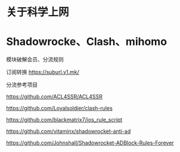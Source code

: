 # 关于科学上网

# Shadowrocke、Clash、mihomo
模块破解会员、分流规则

订阅转换
https://suburl.v1.mk/


分流参考项目

https://github.com/ACL4SSR/ACL4SSR

https://github.com/Loyalsoldier/clash-rules

https://github.com/blackmatrix7/ios_rule_script

https://github.com/vitaminx/shadowrocket-anti-ad

https://github.com/Johnshall/Shadowrocket-ADBlock-Rules-Forever

 

